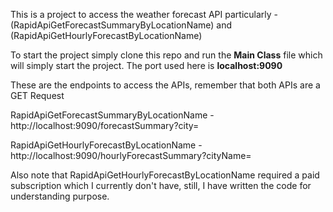 This is a project to access the weather forecast API particularly - (RapidApiGetForecastSummaryByLocationName) and (RapidApiGetHourlyForecastByLocationName)

To start the project simply clone this repo and run the **Main Class** file which will simply start the project.
The port used here is **localhost:9090**

These are the endpoints to access the APIs, remember that both APIs are a GET Request

RapidApiGetForecastSummaryByLocationName - http://localhost:9090/forecastSummary?city=

RapidApiGetHourlyForecastByLocationName - http://localhost:9090/hourlyForecastSummary?cityName=

Also note that RapidApiGetHourlyForecastByLocationName required a paid subscription which I currently don't have, still, I have written the code for understanding purpose.
